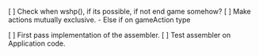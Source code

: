 [ ] Check when wshp(), if its possible, if not end game somehow?
[ ] Make actions mutually exclusive.
    - Else if on gameAction type

[ ] First pass implementation of the assembler.
[ ] Test assembler on Application code.